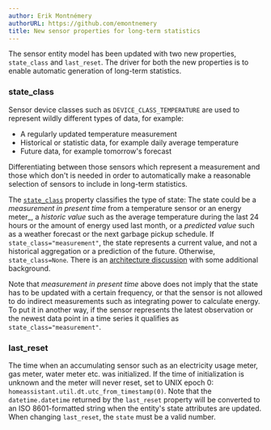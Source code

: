 ```yaml
---
author: Erik Montnémery
authorURL: https://github.com/emontnemery
title: New sensor properties for long-term statistics
---
```


The sensor entity model has been updated with two new properties, `state_class` and `last_reset`. The driver for both the new properties is to enable automatic generation of long-term statistics.

### state_class

Sensor device classes such as `DEVICE_CLASS_TEMPERATURE` are used to represent wildly different types of data, for example:

- A regularly updated temperature measurement
- Historical or statistic data, for example daily average temperature
- Future data, for example tomorrow's forecast

Differentiating between those sensors which represent a measurement and those which don't is needed in order to automatically make a reasonable selection of sensors to include in long-term statistics.

The [`state_class`](https://developers.home-assistant.io/docs/core/entity/sensor#properties) property classifies the type of state: The state could be a _measurement in present time_ from a temperature sensor or an energy meter_, a _historic value_ such as the average temperature during the last 24 hours or the amount of energy used last month, or a _predicted value_ such as a weather forecast or the next garbage pickup schedule. If `state_class="measurement"`, the state represents a current value, and not a historical aggregation or a prediction of the future. Otherwise, `state_class=None`. There is an [architecture discussion](https://github.com/home-assistant/architecture/discussions/557) with some additional background.

Note that _measurement in present time_ above does not imply that the state has to be updated with a certain frequency, or that the sensor is not allowed to do indirect measurements such as integrating power to calculate energy. To put it in another way, if the sensor represents the latest observation or the newest data point in a time series it qualifies as `state_class="measurement"`.

### last_reset

The time when an accumulating sensor such as an electricity usage meter, gas meter, water meter etc. was initialized. If the time of initialization is unknown and the meter will never reset, set to UNIX epoch 0: `homeassistant.util.dt.utc_from_timestamp(0)`. Note that the `datetime.datetime` returned by the `last_reset` property will be converted to an ISO 8601-formatted string when the entity's state attributes are updated. When changing `last_reset`, the `state` must be a valid number.
